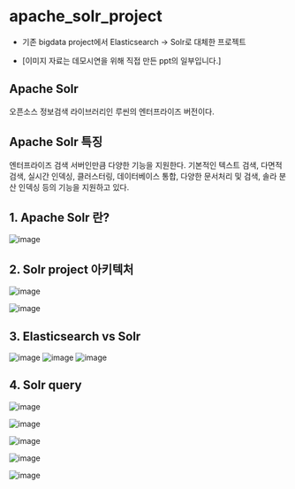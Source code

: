 # apache_solr_project


* 기존 bigdata project에서 Elasticsearch -> Solr로 대체한 프로젝트

* [이미지 자료는 데모시연을 위해 직접 만든 ppt의 일부입니다.]


##	Apache Solr 
  오픈소스 정보검색 라이브러리인 루씬의 엔터프라이즈 버전이다.

##	Apache Solr 특징
  엔터프라이즈 검색 서버인만큼 다양한 기능을 지원한다. 
  기본적인 텍스트 검색, 다면적 검색, 실시간 인덱싱, 클러스터링, 데이터베이스 통합, 다양한 문서처리 및 검색, 솔라 분산 인덱싱 등의 기능을 지원하고 있다.



## 1. Apache Solr 란?
![image](https://user-images.githubusercontent.com/80734989/149250488-e8504e39-1165-4bfd-8c9d-d8fd08d0a2d6.png)


## 2. Solr project 아키텍처
![image](https://user-images.githubusercontent.com/80734989/149249788-22e8248c-6c6e-49e5-9e28-0228c4759349.png)

![image](https://user-images.githubusercontent.com/80734989/149250297-6efa4553-fcba-422d-8632-3437a75a6dba.png)


## 3. Elasticsearch vs Solr
![image](https://user-images.githubusercontent.com/80734989/149249958-1601898c-3034-4484-bd92-a23ad3457c4d.png)
![image](https://user-images.githubusercontent.com/80734989/149249982-f5695a28-d2ec-47b6-b5c2-9b5412970f82.png)
![image](https://user-images.githubusercontent.com/80734989/149250012-ba12033f-69d7-4254-99f4-e486958fb013.png)


## 4. Solr query
![image](https://user-images.githubusercontent.com/80734989/149249813-fb6bbf49-2ed3-4d14-becb-5328dbb7dd98.png)

![image](https://user-images.githubusercontent.com/80734989/149249831-e544a686-1439-4698-8e4a-d538f54545fb.png)

![image](https://user-images.githubusercontent.com/80734989/149249868-4d466917-c071-4a2d-9c5f-23c6b66a6920.png)

![image](https://user-images.githubusercontent.com/80734989/149249879-46c90e05-73de-4b09-89b5-ca00c30e9beb.png)

![image](https://user-images.githubusercontent.com/80734989/149249915-f0b80d46-d3e7-4adb-885e-1e41c6d61f52.png)



